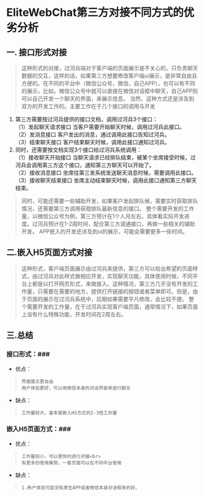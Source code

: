 #  EliteWebChat第三方对接不同方式的优劣分析

## 一. 接口形式对接 ##
> 这种形式的对接，过河兵端对于客户端的页面展示是不关心的，只负责聊天数据的交互，这样的话，如果第三方想要修改客户端ui展示，是非常自由且方便的。在不同的平台中（微信公众号，微信，自己APP），也可以有不同的展示，比如，微信公众号中就可以直接在微信对话框中聊天，自己APP则可以自己开发一个聊天的界面，来展示信息。
当然，这种方式还是涉及到双方的开发工作的。主要工作在于几个接口的调用与开发

1. 第三方需要按过河兵提供的接口文档，调用过河兵3个接口：
	<br>（1）发起聊天请求接口
		当客户需要开始聊天时候，调用过河兵此接口。
	<br>（2）发消息接口
		客户发出的消息，通过调用此接口告知过河兵。
	<br>（3）结束聊天接口
		客户结束聊天时候，调用此接口通知过河兵。
2. 同时，还需要按文档实现3个接口给过河兵系统调用：
	<br>（1）接收聊天开始接口
		当聊天请求已经排队结束，被某个坐席接受时候，过河兵会调用第三方这个接口，通知第三方聊天可以开始了。
	<br>（2）接收消息接口
		坐席往第三发系统发送聊天消息时候，需要调用此接口。
	<br>（3）接收聊天结束接口
		坐席主动结束聊天时候，调用此接口通知第三方聊天结束。

> 同时，可能还需要一些辅助开发，如果客户发起排队候，需要实时获取排队情况，还需要第三方调用获取排队最新信息的接口。
    整个需要开发的工作量，以微信公众号为例，第三方预计在1个人月左右，具体看实际开发进度。过河兵预计在1-2周时间，配合第三方调通接口，再做一些相关的辅助开发。
    APP嵌入的开发还涉及到ui的展示，可能会需要更多一些时间。



## 二.嵌入H5页面方式对接 ##
> 这种形式，客户端页面展示由过河兵来提供，第三方可以给出希望的页面样式，由过河兵对此样式做相应开发，实现聊天功能，具体使用时候，不同平台上都是以打开网页形式，来做接入。这种情况，第三方几乎没有开发的工作量，只需要在需要的地方，提供打开链接的按钮或者菜单即可。但是，由于页面的展示在过河兵系统中，后期如果需要平凡修改，会比较不便。
>  整个需要开发的工作量，在于过河兵实现客户端页面，通常情况下，如果页面上没有什么特殊功能，开发时间在2周左右。



## 三.总结 ##


### 接口形式：###
- 优点：
>     界面展示更自由
>     用户体验更好，可以用微信本身的对话界面来进行聊天

- 缺点：
>     工作量较大，基本是嵌入H5方式的2-3倍工作量



### 嵌入H5页面方式：###
- 优点：
>     工作量较小，可以更快的进行对接<br> 
>     有更多的使用案例，一套页面可以在不同平台使用

- 缺点：
>     1.用户体验可能没有原生APP或者微信本身对话框来的好。